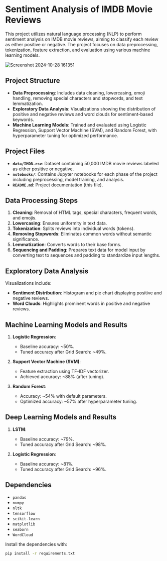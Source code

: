 # Sentiment Analysis of IMDB Movie Reviews

This project utilizes natural language processing (NLP) to perform sentiment analysis on IMDB movie reviews, aiming to classify each review as either positive or negative. The project focuses on data preprocessing, tokenization, feature extraction, and evaluation using various machine learning models.

![Screenshot 2024-10-28 161351](https://github.com/user-attachments/assets/8abfaef9-387d-46c3-8e46-03b6b4c53588)

## Project Structure

- **Data Preprocessing**: Includes data cleaning, lowercasing, emoji handling, removing special characters and stopwords, and text lemmatization.
- **Exploratory Data Analysis**: Visualizations showing the distribution of positive and negative reviews and word clouds for sentiment-based keywords.
- **Machine Learning Models**: Trained and evaluated using Logistic Regression, Support Vector Machine (SVM), and Random Forest, with hyperparameter tuning for optimized performance.
  
## Project Files

- **`data/IMDB.csv`**: Dataset containing 50,000 IMDB movie reviews labeled as either positive or negative.
- **`notebooks/`**: Contains Jupyter notebooks for each phase of the project including preprocessing, model training, and analysis.
- **`README.md`**: Project documentation (this file).

## Data Processing Steps

1. **Cleaning**: Removal of HTML tags, special characters, frequent words, and emojis.
2. **Lowercasing**: Ensures uniformity in text data.
3. **Tokenization**: Splits reviews into individual words (tokens).
4. **Removing Stopwords**: Eliminates common words without semantic significance.
5. **Lemmatization**: Converts words to their base forms.
6. **Sequencing and Padding**: Prepares text data for model input by converting text to sequences and padding to standardize input lengths.

## Exploratory Data Analysis

Visualizations include:
- **Sentiment Distribution**: Histogram and pie chart displaying positive and negative reviews.
- **Word Clouds**: Highlights prominent words in positive and negative reviews.

## Machine Learning Models and Results

1. **Logistic Regression**:
   - Baseline accuracy: ~50%.
   - Tuned accuracy after Grid Search: ~49%.
   
2. **Support Vector Machine (SVM)**:
   - Feature extraction using TF-IDF vectorizer.
   - Achieved accuracy: ~88% (after tuning).
   
3. **Random Forest**:
   - Accuracy: ~54% with default parameters.
   - Optimized accuracy: ~57% after hyperparameter tuning.
  
  ## Deep Learning Models and Results
  
1. **LSTM**:
   - Baseline accuracy: ~79%.
   - Tuned accuracy after Grid Search: ~98%.
  
1. **Logistic Regression**:
   - Baseline accuracy: ~81%.
   - Tuned accuracy after Grid Search: ~96%.
     
## Dependencies

- `pandas`
- `numpy`
- `nltk`
- `tensorflow`
- `scikit-learn`
- `matplotlib`
- `seaborn`
- `WordCloud`

Install the dependencies with:
```bash
pip install -r requirements.txt
